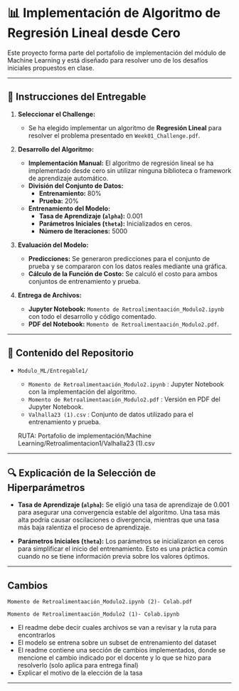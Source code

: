 # 📊 Implementación de Algoritmo de Regresión Lineal desde Cero

Este proyecto forma parte del portafolio de implementación del módulo de Machine Learning y está diseñado para resolver uno de los desafíos iniciales propuestos en clase.

---

## 📝 Instrucciones del Entregable

1. **Seleccionar el Challenge:**
   - Se ha elegido implementar un algoritmo de **Regresión Lineal** para resolver el problema presentado en `Week01_Challenge.pdf`.

2. **Desarrollo del Algoritmo:**
   - **Implementación Manual:** El algoritmo de regresión lineal se ha implementado desde cero sin utilizar ninguna biblioteca o framework de aprendizaje automático.
   - **División del Conjunto de Datos:** 
     - **Entrenamiento:** 80%
     - **Prueba:** 20%
   - **Entrenamiento del Modelo:** 
     - **Tasa de Aprendizaje (`alpha`):** 0.001
     - **Parámetros Iniciales (`theta`):** Inicializados en ceros.
     - **Número de Iteraciones:** 5000

3. **Evaluación del Modelo:**
   - **Predicciones:** Se generaron predicciones para el conjunto de prueba y se compararon con los datos reales mediante una gráfica.
   - **Cálculo de la Función de Costo:** Se calculó el costo para ambos conjuntos de entrenamiento y prueba.

4. **Entrega de Archivos:**
   - **Jupyter Notebook:** `Momento de Retroalimentaación_Modulo2.ipynb` con todo el desarrollo y código comentado.
   - **PDF del Notebook:** `Momento de Retroalimentaación_Modulo2.pdf`.

---

## 📂 Contenido del Repositorio

- `Modulo_ML/Entregable1/`
  - `Momento de Retroalimentaación_Modulo2.ipynb` : Jupyter Notebook con la implementación del algoritmo.
  - `Momento de Retroalimentaación_Modulo2.pdf` : Versión en PDF del Jupyter Notebook.
  - `Valhalla23 (1).csv` : Conjunto de datos utilizado para el entrenamiento y prueba.

   RUTA: Portafolio de implementación/Machine Learning/Retroalimentacion1/Valhalla23 (1).csv


---

## 🔍 Explicación de la Selección de Hiperparámetros

- **Tasa de Aprendizaje (`alpha`):** Se eligió una tasa de aprendizaje de 0.001 para asegurar una convergencia estable del algoritmo. Una tasa más alta podría causar oscilaciones o divergencia, mientras que una tasa más baja ralentiza el proceso de aprendizaje.
  
- **Parámetros Iniciales (`theta`):** Los parámetros se inicializaron en ceros para simplificar el inicio del entrenamiento. Esto es una práctica común cuando no se tiene información previa sobre los valores óptimos.


---

## Cambios
`Momento de Retroalimentaación_Modulo2.ipynb (2)- Colab.pdf`

`Momento de Retroalimentaación_Modulo2 (1)- Colab.ipynb`

- El readme debe decir cuales archivos se van a revisar y la ruta para encontrarlos
- El modelo se entrena sobre un subset de entrenamiento del dataset
- El readme contiene una sección de cambios implementados, donde se mencione el cambio indicado por el docente y lo que se hizo para resolverlo (solo aplica para entrega final)
- Explicar el motivo de la elección de la tasa

---

